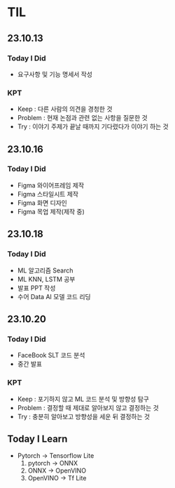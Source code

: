 # TIL

## 23.10.13

### Today I Did

- 요구사항 및 기능 명세서 작성

### KPT

- Keep : 다른 사람의 의견을 경청한 것
- Problem : 현재 논점과 관련 없는 사항을 질문한 것
- Try : 이야기 주제가 끝날 때까지 기다렸다가 이야기 하는 것

## 23.10.16

### Today I Did

- Figma 와이어프레임 제작
- Figma 스타일시트 제작
- Figma 화면 디자인
- Figma 목업 제작(제작 중)

## 23.10.18

### Today I Did

- ML 알고리즘 Search
- ML KNN, LSTM 공부
- 발표 PPT 작성
- 수어 Data AI 모델 코드 리딩

## 23.10.20

### Today I Did

- FaceBook SLT 코드 분석
- 중간 발표

### KPT

- Keep : 포기하지 않고 ML 코드 분석 및 방향성 탐구
- Problem : 결정할 때 제대로 알아보지 않고 결정하는 것
- Try : 충분히 알아보고 방향성을 세운 뒤 결정하는 것

## Today I Learn

- Pytorch -> Tensorflow Lite
  1. pytorch -> ONNX
  2. ONNX -> OpenVINO
  3. OpenVINO -> Tf Lite
